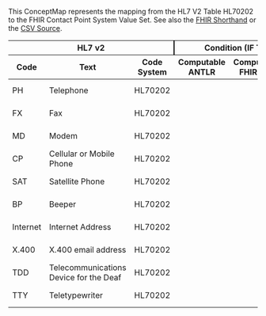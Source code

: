 
This ConceptMap represents the mapping from the HL7 V2 Table HL70202 to the FHIR Contact Point System Value Set. See also the <a href='https://github.com/HL7/v2-to-fhir/blob/master/tank/Table HL70202 to Contact Point System.fsh'>FHIR Shorthand</a> or the <a href='https://github.com/HL7/v2-to-fhir/blob/master/mappings/codesystems/HL7 Concept Map_ TelecomEquipmentType - Sheet1.csv'>CSV Source</a>.
<table class='grid'><thead>
<tr><th colspan='3' style='border-right: 2px solid black;'>HL7 v2</th><th colspan='3' style='border-right: 2px solid black;'>Condition (IF True, args)</th><th colspan='4'>HL7 FHIR</th><th rowspan='2'>Comments</th></tr>
<tr><th>Code</th><th>Text</th><th>Code System</th><th>Computable ANTLR</th><th>Computable FHIRPath</th><th>Narrative</th><th>Code</th><th>Proposed Extension</th><th>Display</th><th>Code System</th></tr></thead>
<tbody>
<tr><td>PH</td><td>Telephone</td><td style='border-right: 2px'>HL70202</td><td style='border-right: 2px'></td><td style='border-right: 2px'></td><td style='border-right: 2px'></td><td>phone</td><td style='border-right: 2px'></td><td>Phone</td><td><a href='https://hl7.org/fhir/R4/codesystem-contact-point-system.html'>http://hl7.org/fhir/contact-point-system</a></td><td style='border-right: 2px'></td></tr>
<tr><td>FX</td><td>Fax</td><td style='border-right: 2px'>HL70202</td><td style='border-right: 2px'></td><td style='border-right: 2px'></td><td style='border-right: 2px'></td><td>fax</td><td style='border-right: 2px'></td><td>Fax</td><td><a href='https://hl7.org/fhir/R4/codesystem-contact-point-system.html'>http://hl7.org/fhir/contact-point-system</a></td><td style='border-right: 2px'></td></tr>
<tr><td>MD</td><td>Modem</td><td style='border-right: 2px'>HL70202</td><td style='border-right: 2px'></td><td style='border-right: 2px'></td><td style='border-right: 2px'></td><td>other</td><td style='border-right: 2px'></td><td>Other</td><td><a href='https://hl7.org/fhir/R4/codesystem-contact-point-system.html'>http://hl7.org/fhir/contact-point-system</a></td><td style='border-right: 2px'></td></tr>
<tr><td>CP</td><td>Cellular or Mobile Phone</td><td style='border-right: 2px'>HL70202</td><td style='border-right: 2px'></td><td style='border-right: 2px'></td><td style='border-right: 2px'></td><td>mobile</td><td style='border-right: 2px'></td><td>Mobile</td><td><a href='https://hl7.org/fhir/R4/codesystem-contact-point-use.html'>http://hl7.org/fhir/contact-point-use</a></td><td style='border-right: 2px'></td></tr>
<tr><td>SAT</td><td>Satellite Phone</td><td style='border-right: 2px'>HL70202</td><td style='border-right: 2px'></td><td style='border-right: 2px'></td><td style='border-right: 2px'></td><td>other</td><td style='border-right: 2px'></td><td>Other</td><td><a href='https://hl7.org/fhir/R4/codesystem-contact-point-system.html'>http://hl7.org/fhir/contact-point-system</a></td><td style='border-right: 2px'></td></tr>
<tr><td>BP</td><td>Beeper</td><td style='border-right: 2px'>HL70202</td><td style='border-right: 2px'></td><td style='border-right: 2px'></td><td style='border-right: 2px'></td><td>pager</td><td style='border-right: 2px'></td><td>Pager</td><td><a href='https://hl7.org/fhir/R4/codesystem-contact-point-system.html'>http://hl7.org/fhir/contact-point-system</a></td><td style='border-right: 2px'></td></tr>
<tr><td>Internet</td><td>Internet Address</td><td style='border-right: 2px'>HL70202</td><td style='border-right: 2px'></td><td style='border-right: 2px'></td><td style='border-right: 2px'></td><td>email</td><td style='border-right: 2px'></td><td>email</td><td><a href='https://hl7.org/fhir/R4/codesystem-contact-point-system.html'>http://hl7.org/fhir/contact-point-system</a></td><td style='border-right: 2px'></td></tr>
<tr><td>X.400</td><td>X.400 email address</td><td style='border-right: 2px'>HL70202</td><td style='border-right: 2px'></td><td style='border-right: 2px'></td><td style='border-right: 2px'></td><td>email</td><td style='border-right: 2px'></td><td>email</td><td><a href='https://hl7.org/fhir/R4/codesystem-contact-point-system.html'>http://hl7.org/fhir/contact-point-system</a></td><td style='border-right: 2px'></td></tr>
<tr><td>TDD</td><td>Telecommunications Device for the Deaf</td><td style='border-right: 2px'>HL70202</td><td style='border-right: 2px'></td><td style='border-right: 2px'></td><td style='border-right: 2px'></td><td>other</td><td style='border-right: 2px'></td><td>Other</td><td><a href='https://hl7.org/fhir/R4/codesystem-contact-point-system.html'>http://hl7.org/fhir/contact-point-system</a></td><td style='border-right: 2px'></td></tr>
<tr><td>TTY</td><td>Teletypewriter</td><td style='border-right: 2px'>HL70202</td><td style='border-right: 2px'></td><td style='border-right: 2px'></td><td style='border-right: 2px'></td><td>other</td><td style='border-right: 2px'></td><td>Other</td><td><a href='https://hl7.org/fhir/R4/codesystem-contact-point-system.html'>http://hl7.org/fhir/contact-point-system</a></td><td style='border-right: 2px'></td></tr>
</tbody></table>
